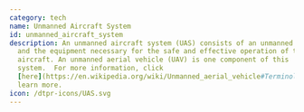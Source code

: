 ```yaml
---
category: tech
name: Unmanned Aircraft System
id: unmanned_aircraft_system
description: An unmanned aircraft system (UAS) consists of an unmanned aircraft
  and the equipment necessary for the safe and effective operation of that
  aircraft. An unmanned aerial vehicle (UAV) is one component of this
  system.  For more information, click
  [here](https://en.wikipedia.org/wiki/Unmanned_aerial_vehicle#Terminology) to
  learn more.
icon: /dtpr-icons/UAS.svg
---
```

